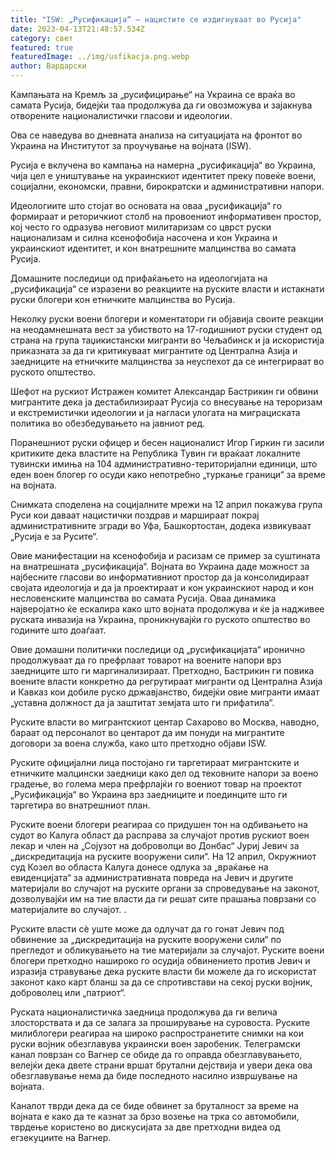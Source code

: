 ```yaml
---
title: "ISW: „Русификација“ – нацистите се издигнуваат во Русија"
date: 2023-04-13T21:48:57.534Z
category: свет
featured: true
featuredImage: ../img/usfikacja.png.webp
author: Вардарски
---
```


Кампањата на Кремљ за „русифицирање“ на Украина се враќа во самата Русија, бидејќи таа продолжува да ги овозможува и зајакнува отворените националистички гласови и идеологии.

Ова се наведува во дневната анализа на ситуацијата на фронтот во Украина на Институтот за проучување на војната (ISW).

Русија е вклучена во кампања на намерна „русификација“ во Украина, чија цел е уништување на украинскиот идентитет преку повеќе воени, социјални, економски, правни, бирократски и административни напори.

Идеологиите што стојат во основата на оваа „русификација“ го формираат и реторичкиот столб на провоениот информативен простор, кој често го одразува неговиот милитаризам со цврст руски национализам и силна ксенофобија насочена и кон Украина и украинскиот идентитет, и кон внатрешните малцинства во самата Русија.

Домашните последици од прифаќањето на идеологијата на „русификација“ се изразени во реакциите на руските власти и истакнати руски блогери кон етничките малцинства во Русија.

Неколку руски воени блогери и коментатори ги објавија своите реакции на неодамнешната вест за убиството на 17-годишниот руски студент од страна на група таџикистански мигранти во Чељабинск и ја искористија приказната за да ги критикуваат мигрантите од Централна Азија и заедниците на етничките малцинства за неуспехот да се интегрираат во руското општество.

Шефот на рускиот Истражен комитет Александар Бастрикин ги обвини мигрантите дека ја дестабилизираат Русија со внесување на тероризам и екстремистички идеологии и ја нагласи улогата на миграциската политика во обезбедувањето на јавниот ред.

Поранешниот руски офицер и бесен националист Игор Гиркин ги засили критиките дека властите на Република Тувин ги враќаат локалните тувински имиња на 104 административно-територијални единици, што еден воен блогер го осуди како непотребно „туркање граници“ за време на војната.

Снимката споделена на социјалните мрежи на 12 април покажува група Руси кои даваат нацистички поздрав и маршираат покрај административните згради во Уфа, Башкортостан, додека извикуваат „Русија е за Русите“.

Овие манифестации на ксенофобија и расизам се пример за суштината на внатрешната „русификација“. Војната во Украина даде можност за најбесните гласови во информативниот простор да ја консолидираат својата идеологија и да ја проектираат и кон украинскиот народ и кон несловенските малцинства во самата Русија. Оваа динамика најверојатно ќе ескалира како што војната продолжува и ќе ја надживее руската инвазија на Украина, проникнувајќи го руското општество во годините што доаѓаат.

Овие домашни политички последици од „русификацијата“ иронично продолжуваат да го префрлаат товарот на воените напори врз заедниците што ги маргинализираат. Претходно, Бастрикин ги повика воените власти конкретно да регрутираат мигранти од Централна Азија и Кавказ кои добиле руско државјанство, бидејќи овие мигранти имаат „уставна должност да ја заштитат земјата што ги прифатила“.

Руските власти во мигрантскиот центар Сахарово во Москва, наводно, бараат од персоналот во центарот да им понуди на мигрантите договори за воена служба, како што претходно објави ISW.

Руските официјални лица постојано ги таргетираат мигрантските и етничките малцински заедници како дел од тековните напори за воено градење, во голема мера префрлајќи го воениот товар на проектот „Русификација“ во Украина врз заедниците и поединците што ги таргетира во внатрешниот план.

Руските воени блогери реагираа со придушен тон на одбивањето на судот во Калуга област да расправа за случајот против рускиот воен лекар и член на „Сојузот на доброволци во Донбас“ Јуриј Јевич за „дискредитација на руските вооружени сили“. На 12 април, Окружниот суд Козел во областа Калуга донесе одлука за „враќање на евиденцијата“ за административната повреда на Јевич и другите материјали во случајот на руските органи за спроведување на законот, дозволувајќи им на тие власти да ги решат сите прашања поврзани со материјалите во случајот. .

Руските власти сè уште може да одлучат да го гонат Јевич под обвинение за „дискредитација на руските вооружени сили“ по прегледот и обликувањето на тие материјали за случајот. Руските воени блогери претходно нашироко го осудија обвинението против Јевич и изразија стравување дека руските власти би можеле да го искористат законот како карт бланш за да се спротивстави на секој руски војник, доброволец или „патриот“.

Руската националистичка заедница продолжува да ги велича злосторствата и да се залага за проширување на суровоста. Руските милиблогери реагираа на широко распространетите снимки на кои руски војник обезглавува украински воен заробеник. Телеграмски канал поврзан со Вагнер се обиде да го оправда обезглавувањето, велејќи дека двете страни вршат брутални дејствија и увери дека ова обезглавување нема да биде последното насилно извршување на војната.

Каналот тврди дека да се биде обвинет за бруталност за време на војната е како да те казнат за брзо возење на трка со автомобили, тврдење користено во дискусијата за две претходни видеа од егзекуциите на Вагнер.
